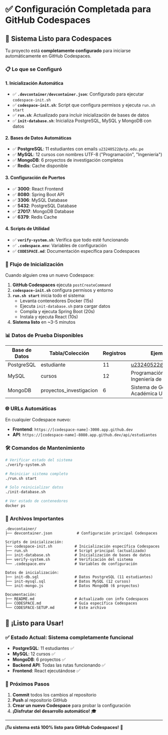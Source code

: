 # ✅ Configuración Completada para GitHub Codespaces

## 🎉 **Sistema Listo para Codespaces**

Tu proyecto está **completamente configurado** para iniciarse automáticamente en GitHub Codespaces.

### 📋 **Lo que se Configuró**

#### 1. **Inicialización Automática**
- ✅ **`.devcontainer/devcontainer.json`**: Configurado para ejecutar `codespace-init.sh`
- ✅ **`codespace-init.sh`**: Script que configura permisos y ejecuta `run.sh start`
- ✅ **`run.sh`**: Actualizado para incluir inicialización de bases de datos
- ✅ **`init-database.sh`**: Inicializa PostgreSQL, MySQL y MongoDB con datos

#### 2. **Bases de Datos Automáticas**
- ✅ **PostgreSQL**: 11 estudiantes con emails `u23240522@utp.edu.pe`
- ✅ **MySQL**: 12 cursos con nombres UTF-8 ("Programación", "Ingeniería")
- ✅ **MongoDB**: 6 proyectos de investigación completos
- ✅ **Redis**: Cache disponible

#### 3. **Configuración de Puertos**
- ✅ **3000**: React Frontend
- ✅ **8080**: Spring Boot API
- ✅ **3306**: MySQL Database
- ✅ **5432**: PostgreSQL Database
- ✅ **27017**: MongoDB Database
- ✅ **6379**: Redis Cache

#### 4. **Scripts de Utilidad**
- ✅ **`verify-system.sh`**: Verifica que todo esté funcionando
- ✅ **`.codespace.env`**: Variables de configuración
- ✅ **`CODESPACE.md`**: Documentación específica para Codespaces

### 🚀 **Flujo de Inicialización**

Cuando alguien crea un nuevo Codespace:

1. **GitHub Codespaces** ejecuta `postCreateCommand`
2. **`codespace-init.sh`** configura permisos y entorno
3. **`run.sh start`** inicia todo el sistema:
   - Levanta contenedores Docker (15s)
   - Ejecuta `init-database.sh` para cargar datos
   - Compila y ejecuta Spring Boot (20s)
   - Instala y ejecuta React (10s)
4. **Sistema listo** en ~3-5 minutos

### 📊 **Datos de Prueba Disponibles**

| Base de Datos | Tabla/Colección | Registros | Ejemplo |
|---------------|-----------------|-----------|---------|
| PostgreSQL | estudiante | 11 | u23240522@utp.edu.pe |
| MySQL | cursos | 12 | Programación I, Ingeniería de Software |
| MongoDB | proyectos_investigacion | 6 | Sistema de Gestión Académica UTP |

### 🌐 **URLs Automáticas**

En cualquier Codespace nuevo:
- **Frontend**: `https://[codespace-name]-3000.app.github.dev`
- **API**: `https://[codespace-name]-8080.app.github.dev/api/estudiantes`

### 🛠️ **Comandos de Mantenimiento**

```bash
# Verificar estado del sistema
./verify-system.sh

# Reiniciar sistema completo
./run.sh start

# Solo reinicializar datos
./init-database.sh

# Ver estado de contenedores
docker ps
```

### 📁 **Archivos Importantes**

```
.devcontainer/
├── devcontainer.json           # Configuración principal Codespaces

Scripts de inicialización:
├── codespace-init.sh          # Inicialización específica Codespaces
├── run.sh                     # Script principal (actualizado)
├── init-database.sh           # Inicialización de bases de datos
├── verify-system.sh           # Verificación del sistema
└── .codespace.env             # Variables de configuración

Datos de inicialización:
├── init-db.sql                # Datos PostgreSQL (11 estudiantes)
├── init-mysql.sql             # Datos MySQL (12 cursos)
└── init-mongo.js              # Datos MongoDB (6 proyectos)

Documentación:
├── README.md                  # Actualizado con info Codespaces
├── CODESPACE.md               # Guía específica Codespaces
└── CODESPACE-SETUP.md         # Este archivo
```

## 🎯 **¡Listo para Usar!**

### ✅ **Estado Actual**: Sistema completamente funcional
- **PostgreSQL**: 11 estudiantes ✅
- **MySQL**: 12 cursos ✅  
- **MongoDB**: 6 proyectos ✅
- **Backend API**: Todas las rutas funcionando ✅
- **Frontend**: React ejecutándose ✅

### 🚀 **Próximos Pasos**

1. **Commit** todos los cambios al repositorio
2. **Push** al repositorio GitHub
3. **Crear un nuevo Codespace** para probar la configuración
4. **¡Disfrutar del desarrollo automático!** 🎓

---

**¡Tu sistema está 100% listo para GitHub Codespaces!** 🎉
